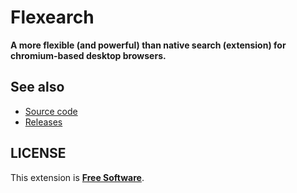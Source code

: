 # Flexearch

**A more flexible (and powerful) than native search (extension) for chromium-based desktop browsers.**

## See also
- [Source code](https://github.com/dbautistav/flexearch/tree/development)
- [Releases](https://github.com/dbautistav/flexearch/releases)

## LICENSE
This extension is [**Free Software**](./LICENSE).
